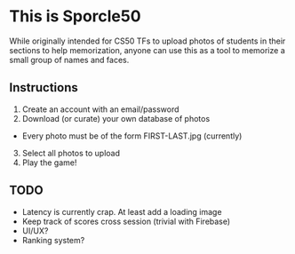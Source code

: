 # This is Sporcle50
While originally intended for CS50 TFs to upload photos of students in their sections to help memorization, anyone can use this as a tool to memorize a small group of names and faces.

## Instructions
1. Create an account with an email/password
2. Download (or curate) your own database of photos
  - Every photo must be of the form FIRST-LAST.jpg (currently)
3. Select all photos to upload
4. Play the game!

## TODO
- Latency is currently crap. At least add a loading image
- Keep track of scores cross session (trivial with Firebase)
- UI/UX?
- Ranking system?
